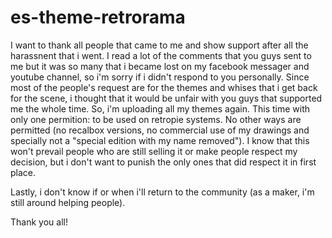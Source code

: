 # es-theme-retrorama

I want to thank all people that came to me and show support after all the harassnent that i went. I read a lot of the comments that you guys sent to me but it was so many that i became lost on my facebook messager and youtube channel, so i'm sorry if i didn't respond to you personally.
Since most of the people's request are for the themes and whises that i get back for the scene, i thought that it would be unfair with you guys that supported me the whole time.
So, i'm uploading all my themes again. This time with only one permition: to be used on retropie systems. No other ways are permitted (no recalbox versions, no commercial use of my drawings and specially not a "special edition with my name removed"). I know that this won't prevail people who are still selling it or make people respect my decision, but i don't want to punish the only ones that did respect it in first place.

Lastly, i don't know if or when i'll return to the community (as a maker, i'm still around helping people).

Thank you all!
